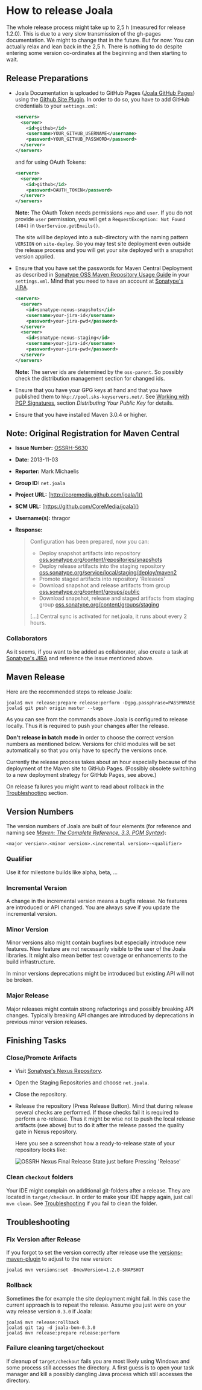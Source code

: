 # How to release Joala

The whole release process might take up to 2,5 h (measured for release 1.2.0). This is due to a very
slow transmission of the gh-pages documentation. We might to change that in the future. But for now:
You can actually relax and lean back in the 2,5 h. There is nothing to do despite entering some version
co-ordinates at the beginning and then starting to wait.

## Release Preparations

* Joala Documentation is uploaded to GitHub Pages ([Joala GitHub Pages][]) using the
    [Github Site Plugin][]. In order to do so, you have to add GitHub credentials to your `settings.xml`:

    ```xml
    <servers>
      <server>
        <id>github</id>
        <username>YOUR_GITHUB_USERNAME</username>
        <password>YOUR_GITHUB_PASSWORD</password>
      </server>
    </servers>
    ```

    and for using OAuth Tokens:
    
    ```xml
    <servers>
      <server>
        <id>github</id>
        <password>OAUTH_TOKEN</password>
      </server>
    </servers>
    ```

    **Note:** The OAuth Token needs permissions `repo` and `user`. If you do not provide `user`
    permission, you will get a `RequestException: Not Found (404)` in `UserService.getEmails()`.
    
    The site will be deployed into a sub-directory with the naming pattern `VERSION` on
    `site-deploy`. So you may test site deployment even outside the release process and you will
    get your site deployed with a snapshot version applied. 
* Ensure that you have set the passwords for Maven Central Deployment as described in
    [Sonatype OSS Maven Repository Usage Guide][oss-usage] in your `settings.xml`.
    Mind that you need to have an account at [Sonatype's JIRA][sonatype-jira].

    ```xml
    <servers>
      <server>
        <id>sonatype-nexus-snapshots</id>
        <username>your-jira-id</username>
        <password>your-jira-pwd</password>
      </server>
      <server>
        <id>sonatype-nexus-staging</id>
        <username>your-jira-id</username>
        <password>your-jira-pwd</password>
      </server>
    </servers>
    ```

    **Note:** The server ids are determined by the `oss-parent`. So possibly check the distribution management
    section for changed ids.
* Ensure that you have your GPG keys at hand and that you have published them to
    `hkp://pool.sks-keyservers.net/`.
    See [Working with PGP Signatures](http://central.sonatype.org/pages/working-with-pgp-signatures.html), section
    *Distributing Your Public Key* for details.

* Ensure that you have installed Maven 3.0.4 or higher.

## Note: Original Registration for Maven Central

* **Issue Number:** [OSSRH-5630][]
* **Date:** 2013-11-03
* **Reporter:** Mark Michaelis
* **Group ID:** `net.joala`
* **Project URL:** [http://coremedia.github.com/joala/]()
* **SCM URL:** [https://github.com/CoreMedia/joala]()
* **Username(s):** thragor
* **Response:**

    > Configuration has been prepared, now you can:
    > * Deploy snapshot artifacts into repository [oss.sonatype.org/content/repositories/snapshots](https://oss.sonatype.org/content/repositories/snapshots)
    > * Deploy release artifacts into the staging repository [oss.sonatype.org/service/local/staging/deploy/maven2](https://oss.sonatype.org/service/local/staging/deploy/maven2)
    > * Promote staged artifacts into repository 'Releases'
    > * Download snapshot and release artifacts from group [oss.sonatype.org/content/groups/public](https://oss.sonatype.org/content/groups/public)
    > * Download snapshot, release and staged artifacts from staging group [oss.sonatype.org/content/groups/staging](https://oss.sonatype.org/content/groups/staging)
    > 
    > \[...\] Central sync is activated for net.joala, it runs about every 2 hours.

### Collaborators

As it seems, if you want to be added as collaborator, also create a task at [Sonatype's JIRA][sonatype-jira] and
reference the issue mentioned above.

## Maven Release

Here are the recommended steps to release Joala:

```
joala$ mvn release:prepare release:perform -Dgpg.passphrase=PASSPHRASE
joala$ git push origin master --tags
```

As you can see from the commands above Joala is configured to release locally. Thus
it is required to push your changes after the release.

**Don't release in batch mode** in order to choose the correct version numbers as
mentioned below. Versions for child modules will be set automatically so that you only
have to specify the versions once.

Currently the release process takes about an hour especially because of the deployment
of the Maven site to GitHub Pages. (Possibly obsolete switching to a new deployment
strategy for GitHub Pages, see above.)

On release failures you might want to read about rollback in the [Troubleshooting](#troubleshooting)
section.

## Version Numbers

The version numbers of Joala are built of four elements (for reference and naming see
*[Maven: The Complete Reference, 3.3. POM Syntax][maven-reference-pom-syntax]*):

```
<major version>.<minor version>.<incremental version>-<qualifier>
```

### Qualifier

Use it for milestone builds like alpha, beta, ...

### Incremental Version

A change in the incremental version means a bugfix release. No features are introduced or API changed. You are
always save if you update the incremental version.

### Minor Version

Minor versions also might contain bugfixes but especially introduce new features. New feature are not necessarily
visible to the user of the Joala libraries. It might also mean better test coverage or enhancements to the build
infrastructure.

In minor versions deprecations might be introduced but existing API will not be broken.

### Major Release

Major releases might contain strong refactorings and possibly breaking API changes. Typically breaking API
changes are introduced by deprecations in previous minor version releases.

## Finishing Tasks

### Close/Promote Arifacts

* Visit [Sonatype's Nexus Repository][oss-sonatype].
* Open the Staging Repositories and choose `net.joala`.
* Close the repository.
* Release the repository (Press Release Button).
    Mind that during release several checks are performed. If those checks fail it is
    required to perform a re-release. Thus it might be wise not to push the local release
    artifacts (see above) but to do it after the release passed the quality gate
    in Nexus repository.
    
    Here you see a screenshot how a ready-to-release state of your repository looks like:
    
    ![OSSRH Nexus Final Release State just before Pressing 'Release'](OSSRH-Nexus-Final-Release-Step.png)

### Clean `checkout` folders

Your IDE might complain on additional git-folders after a release. They are located in `target/checkout`. In order to
make your IDE happy again, just call `mvn clean`. See [Troubleshooting](#troubleshooting) if you
fail to clean the folder.

<a name="troubleshooting"></a>
## Troubleshooting

### Fix Version after Release

If you forgot to set the version correctly after release use the [versions-maven-plugin][] to adjust to the new
version:

```
joala$ mvn versions:set -DnewVersion=1.2.0-SNAPSHOT
```

### Rollback

Sometimes the for example the site deployment might fail. In this case the current
approach is to repeat the release. Assume you just were on your way release version `0.3.0` if Joala:

```
joala$ mvn release:rollback
joala$ git tag -d joala-bom-0.3.0
joala$ mvn release:prepare release:perform
```

### Failure cleaning target/checkout

If cleanup of `target/checkout` fails you are most likely using Windows and some process still
accesses the directory. A first guess is to open your task manager and kill a possibly dangling
Java process which still accesses the directory.
 
<!-- Links -->

[Joala GitHub Pages]: <http://coremedia.github.com/joala/> "Joala GitHub Pages"
[versions-maven-plugin]: <http://mojo.codehaus.org/versions-maven-plugin/> "Codehaus.org: Versions Maven Plugin"
[maven-reference-pom-syntax]: <http://www.sonatype.com/books/mvnref-book/reference/pom-relationships-sect-pom-syntax.html> "Maven: The Complete Reference, 3.3. POM Syntax"
[oss-usage]: <https://docs.sonatype.org/display/Repository/Sonatype+OSS+Maven+Repository+Usage+Guide> "Sonatype OSS Maven Repository Usage Guide"
[sonatype-jira]: <https://issues.sonatype.org/> "Sonatype JIRA"
[wagon-gitsite]: <http://khuxtable.github.com/wagon-gitsite/> "Wagon Provider for GitHub Pages Site Deployment"
[oss-sonatype]: <https://oss.sonatype.org/> "Sonatype Nexus Repository"
[OSSRH-5630]: <https://issues.sonatype.org/browse/OSSRH-5630> "[OSSRH-5630] Joala - Java Library for Testing with JUnit - Sonatype JIRA" 
[Github Site Plugin]: <https://github.github.com/maven-plugins/site-plugin/>
